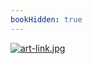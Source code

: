 ```yaml
---
bookHidden: true
---
```

[![art-link.jpg](https://i.postimg.cc/SNVQDqBb/art-link.jpg)](/docs/art/gallery/)
